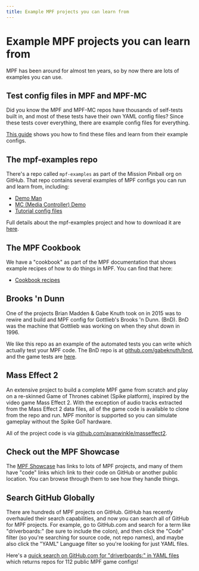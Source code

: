 ```yaml
---
title: Example MPF projects you can learn from
---
```


# Example MPF projects you can learn from

MPF has been around for almost ten years, so by now there are lots of examples
you can use.

## Test config files in MPF and MPF-MC

Did you know the MPF and MPF-MC repos have thousands of self-tests built in, and
most of these tests have their own YAML config files? Since these tests cover
everything, there are example config files for everything.

[This guide](tests.md) shows you how to find these files and learn from their
example configs.

## The mpf-examples repo

There's a repo called `mpf-examples` as part of the Mission Pinball org on GitHub.
That repo contains several examples of MPF configs you can run and learn from,
including:

* [Demo Man](demo_man.md)
* [MC (Media Controller) Demo](mc_demo.md)
* [Tutorial config files](../tutorial/index.md)

Full details about the mpf-examples project and how to download it are
[here](mpf-examples.md).

## The MPF Cookbook

We have a "cookbook" as part of the MPF documentation that shows example
recipes of how to do things in MPF. You can find that here:

* [Cookbook recipes](../cookbook/index.md)

## Brooks 'n Dunn

One of the projects Brian Madden & Gabe Knuth took on in 2015 was to rewire and build and MPF
config for Gottlieb's Brooks 'n Dunn. (BnD). BnD was the machine that
Gottlieb was working on when they shut down in 1996.

We like this repo as an example of the automated tests you can write which actually test your
MPF code. The BnD repo is at [github.com/gabeknuth/bnd](https://github.com/gabeknuth/bnd),
and the game tests are [here](https://github.com/GabeKnuth/BnD/blob/master/tests/test_bnd.py).

## Mass Effect 2

An extensive project to build a complete MPF game from scratch and play
on a re-skinned Game of Thrones cabinet (Spike platform), inspired by
the video game Mass Effect 2. With the exception of audio tracks
extracted from the Mass Effect 2 data files, all of the game code is
available to clone from the repo and run. MPF monitor is supported so
you can simulate gameplay without the Spike GoT hardware.

All of the project code is via [github.com/avanwinkle/masseffect2](https://github.com/avanwinkle/masseffect2).

## Check out the MPF Showcase

The [MPF Showcase](../showcase/index.md) has links to lots of MPF projects, and many of them have
"code" links which link to their code on GitHub or another public location. You can browse through them to see
how they handle things.

## Search GitHub Globally

There are hundreds of MPF projects on GitHub. GitHub has recently overhauled their search capabilities, and now you
can search all of GitHub for MPF projects. For example, go to GitHub.com and search for a term like "driverboards:" (be sure to include the colon), and then click the "Code" filter (so you're searching for source code, not repo names), and maybe also click the "YAML" Language filter so you're looking for just YAML files.

Here's a [quick search on GitHub.com for "driverboards:" in YAML files](https://github.com/search?q=driverboards%3A+language%3AYAML&type=code&l=YAML) which returns repos for 112 public MPF game configs!
